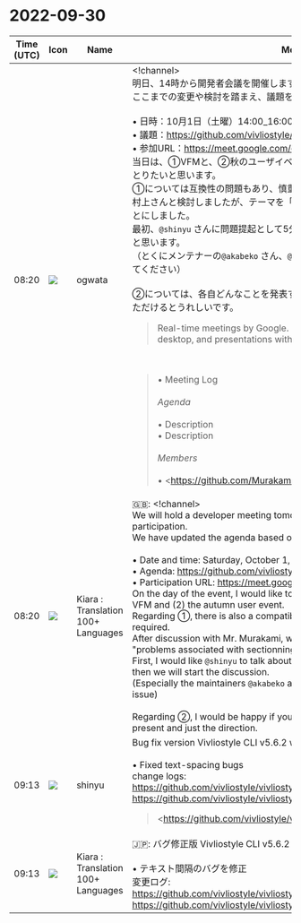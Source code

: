 # 2022-09-30

|Time (UTC)|Icon|Name|Message|
|---|---|---|---|
|08:20|![](https://avatars.slack-edge.com/2019-11-22/845042642576_070441337abaca9fb7b3_72.png)|ogwata|<!channel><br>明日、14時から開発者会議を開催します。広く参加を呼びかけます。<br>ここまでの変更や検討を踏まえ、議題をアップデートしました。<br><br>• 日時：10月1日（土曜）14:00_16:00<br>• 議題：<https://github.com/vivliostyle/community/issues/104><br>•  参加URL：<https://meet.google.com/oxi-yhbx-tkw><br>当日は、①VFMと、②秋のユーザイベントについて、ある程度まとまった時間をとりたいと思います。<br>①については互換性の問題もあり、慎重な議論が必要です。<br>村上さんと検討しましたが、テーマを「sectionningにともなう問題」にまとめることにしました。<br>最初、`@shinyu` さんに問題提起として5分程度話していただいた上で、議論に入ろうと思います。<br>（とくにメンテナーの`@akabeko` さん、`@yamasy1549` さんは、対象Issueを読んでおいてください）<br><br>②については、各自どんなことを発表するか、方向だけでよいので考えておいていただけるとうれしいです。<br><blockquote>Real-time meetings by Google. Using your browser, share your video, desktop, and presentations with teammates and customers.</blockquote><br><blockquote>• Meeting Log<br><br>*Agenda*<br><br>• Description<br>• Description<br><br>*Members*<br><br>• <https://github.com/MurakamiShinyu|@MurakamiShinyu><br>• <https://github.com/ogwata|@ogwata><br>• <https://github.com/spring-raining|@spring-raining><br>• <https://github.com/yamasy1549|@yamasy1549><br>• <https://github.com/takanakahiko|@takanakahiko><br>• <https://github.com/UskeS|@UskeS><br>• <https://github.com/akabekobeko|@akabekobeko> (Scribe)</blockquote>|
|08:20|![](https://avatars.slack-edge.com/2021-08-02/2324149410423_2aa7423c4133ecb9f168_72.png)|Kiara : Translation 100+ Languages|🇬🇧: <!channel><br>We will hold a developer meeting tomorrow at 14:00. We invite broad participation.<br>We have updated the agenda based on the changes and considerations so far.<br><br>• Date and time: Saturday, October 1, 14:00_16:00<br>• Agenda: <https://github.com/vivliostyle/community/issues/104><br>• Participation URL: <https://meet.google.com/oxi-yhbx-tkw><br>On the day of the event, I would like to spend a certain amount of time on (1) VFM and (2) the autumn user event.<br>Regarding ①, there is also a compatibility issue, and careful discussion is required.<br>After discussion with Mr. Murakami, we decided to summarize the theme as "problems associated with sectionning".<br>First, I would like `@shinyu` to talk about the problem for about 5 minutes, and then we will start the discussion.<br>(Especially the maintainers `@akabeko` and `@yamasy1549`, please read the target issue)<br><br>Regarding ②, I would be happy if you could think about what you would like to present and just the direction.|
|09:13|![](https://avatars.slack-edge.com/2018-04-27/354445776386_e258f5ed5ba887b08668_72.jpg)|shinyu|Bug fix version Vivliostyle CLI v5.6.2 with Vivliostyle.js v2.18.3 Released!<br><br>• Fixed text-spacing bugs<br>change logs:<br><https://github.com/vivliostyle/vivliostyle.js/blob/master/CHANGELOG.md><br><https://github.com/vivliostyle/vivliostyle-cli/blob/main/CHANGELOG.md><br><blockquote><https://github.com/vivliostyle/vivliostyle.js/blob/master/CHANGELOG.md | CHANGELOG.md></blockquote><br><blockquote><https://github.com/vivliostyle/vivliostyle-cli/blob/main/CHANGELOG.md | CHANGELOG.md></blockquote>|
|09:13|![](https://avatars.slack-edge.com/2021-08-02/2324149410423_2aa7423c4133ecb9f168_72.png)|Kiara : Translation 100+ Languages|🇯🇵: バグ修正版 Vivliostyle CLI v5.6.2 with Vivliostyle.js v2.18.3 リリース！<br><br>• テキスト間隔のバグを修正<br>変更ログ:<br><https://github.com/vivliostyle/vivliostyle.js/blob/master/CHANGELOG.md><br><https://github.com/vivliostyle/vivliostyle-cli/blob/main/CHANGELOG.md>|
